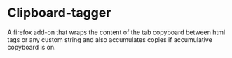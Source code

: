 # Clipboard-tagger
A firefox add-on that wraps the content of the tab copyboard between html tags or any custom string and also accumulates copies if accumulative copyboard is on.
